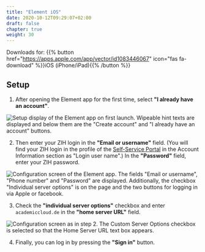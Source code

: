 ```yaml
---
title: "Element iOS"
date: 2020-10-12T09:29:07+02:00
draft: false
chapter: true
weight: 30
---
```


Downloads for: {{% button href="https://apps.apple.com/app/vector/id1083446067" icon="fas fa-download" %}}iOS (iPhone/iPad){{% /button %}}

## Setup

1. After opening the Element app for the first time, select **"I already have an account"**.

![Setup display of the Element app on first launch. Wipeable hint texts are displayed and below them are the "Create account" and "I already have an account" buttons.](/images/15_Element_iOS1_de.png?height=50vh&classes=border)

2. Then enter your ZIH login in the **"Email or username"** field. (You will find your ZIH login in the profile of the [Self-Service Portal](https://selfservice.tu-dresden.de/profile/) in the Account Information section as "Login user name".) In the **"Password"** field, enter your ZIH password.

![Configuration screen of the Element app. The fields "Email or username", "Phone number" and "Password" are displayed. Additionally, the checkbox "Individual server options" is on the page and the two buttons for logging in via Apple or facebook.](/images/15_Element_iOS2_de.png?height=50vh&classes=border)

3. Check the **"individual server options"** checkbox and enter `academiccloud.de` in the **"home server URL"** field.

![Configuration screen as in step 2. The Custom Server Options checkbox is selected so that the Home Server URL text box appears.](/images/15_Element_iOS3_de.png?height=50vh&classes=border)

4. Finally, you can log in by pressing the **"Sign in"** button.
